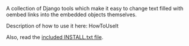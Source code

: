 A collection of Django tools which make it easy to change text filled with oembed links into the embedded objects themselves.

Description of how to use it here: HowToUseIt

Also, read the [included INSTALL.txt file](http://code.google.com/p/django-oembed/source/browse/trunk/INSTALL.txt).